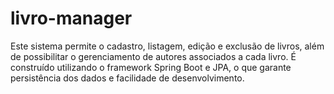 # livro-manager
Este sistema permite o cadastro, listagem, edição e exclusão de livros, além de possibilitar o gerenciamento de autores associados a cada livro. É construído utilizando o framework Spring Boot e JPA, o que garante persistência dos dados e facilidade de desenvolvimento.
